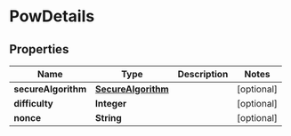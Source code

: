 # PowDetails

## Properties
Name | Type | Description | Notes
------------ | ------------- | ------------- | -------------
**secureAlgorithm** | [**SecureAlgorithm**](SecureAlgorithm.md) |  |  [optional]
**difficulty** | **Integer** |  |  [optional]
**nonce** | **String** |  |  [optional]
